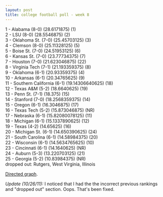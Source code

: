 ```yaml
---
layout: post
title: college football poll - week 8
---
```


1 - Alabama (8-0) (28.6171875) (1) <br/>
2 - LSU (8-0) (28.5546875) (2) <br/>
3 - Oklahoma St. (7-0) (25.45703125) (3) <br/>
4 - Clemson (8-0) (25.11328125) (5) <br/>
5 - Boise St. (7-0) (24.51953125) (6) <br/>
6 - Kansas St. (7-0) (23.77734375) (7) <br/>
7 - Houston (7-0) (21.623046875) (22) <br/>
8 - Virginia Tech (7-1) (21.193359375) (8) <br/>
9 - Oklahoma (6-1) (20.93359375) (4) <br/>
10 - Arkansas (6-1) (20.34765625) (9) <br/>
11 - Southern California (6-1) (19.14306640625) (18) <br/>
12 - Texas A&M (5-2) (18.6640625) (19) <br/>
13 - Penn St. (7-1) (18.375) (15) <br/>
14 - Stanford (7-0) (18.2568359375) (14) <br/>
15 - Oregon (6-1) (16.3046875) (17) <br/>
16 - Texas Tech (5-2) (15.873046875) (NR) <br/>
17 - Nebraska (6-1) (15.82080078125) (11) <br/>
18 - Michigan (6-1) (15.1337890625) (12) <br/>
19 - Texas (4-2) (14.65625) (16) <br/>
20 - Michigan St. (6-1) (14.650390625) (24) <br/>
21 - South Carolina (6-1) (14.58984375) (20) <br/>
22 - Wisconsin (6-1) (14.5634765625) (10) <br/>
23 - Cincinnati (6-1) (14.1640625) (NR) <br/>
24 - Auburn (5-3) (13.220703125) (21) <br/>
25 - Georgia (5-2) (10.83984375) (NR) <br/>
dropped out: Rutgers, West Virginia, Illinois

<p/>
<a href="http://i.imgur.com/UwAvW.jpg">Directed graph</a>.

<p/>
<i>Update (10/26/11):</i> I noticed that I had the the incorrect previous rankings and "dropped out" section. Oops. That's been fixed.
